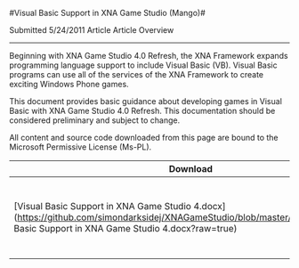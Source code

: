 #Visual Basic Support in XNA Game Studio (Mango)#

Submitted
5/24/2011
Article
Article Overview

---

Beginning with XNA Game Studio 4.0 Refresh, the XNA Framework expands programming language support to include Visual Basic (VB). Visual Basic programs can use all of the services of the XNA Framework to create exciting Windows Phone games.

This document provides basic guidance about developing games in Visual Basic with XNA Game Studio 4.0 Refresh. This documentation should be considered preliminary and subject to change.


All content and source code downloaded from this page are bound to the Microsoft Permissive License (Ms-PL).

Download | Size | Description
---|---|---|
[Visual Basic Support in XNA Game Studio 4.docx](https://github.com/simondarksidej/XNAGameStudio/blob/master/Documents/Visual Basic Support in XNA Game Studio 4.docx?raw=true) | 0.14MB | Article detailing Visual Basic support in XNA Game Studio 4.0.
